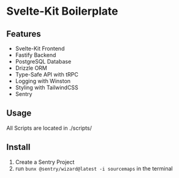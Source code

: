 # Svelte-Kit Boilerplate

## Features

-  Svelte-Kit Frontend
-  Fastify Backend
-  PostgreSQL Database
-  Drizzle ORM
-  Type-Safe API with tRPC
-  Logging with Winston
-  Styling with TailwindCSS
-  Sentry

## Usage

All Scripts are located in ./scripts/

## Install

1. Create a Sentry Project
2. run `bunx @sentry/wizard@latest -i sourcemaps` in the terminal
